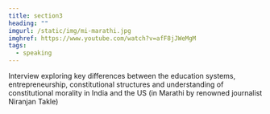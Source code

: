 ```yaml
---
title: section3
heading: ""
imgurl: /static/img/mi-marathi.jpg
imghref: https://www.youtube.com/watch?v=afF8jJWeMgM
tags:
  - speaking
---
```

Interview exploring key differences between the education systems, entrepreneurship, constitutional structures and understanding of constitutional morality in India and the US (in Marathi by renowned journalist Niranjan Takle)